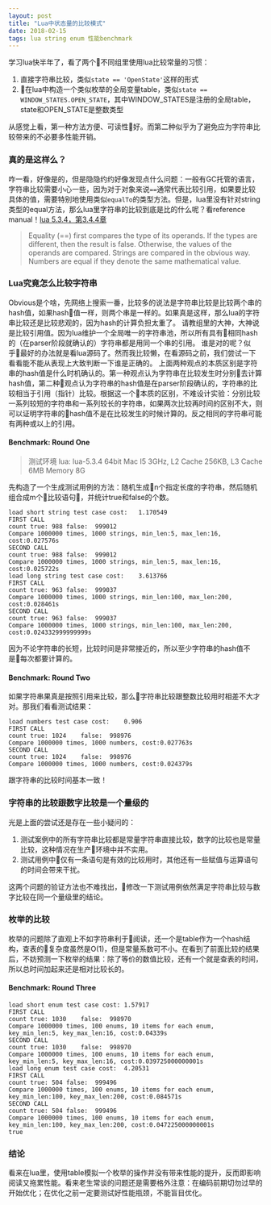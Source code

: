 ```yaml
---
layout: post
title: "Lua中状态量的比较模式"
date: 2018-02-15
tags: lua string enum 性能benchmark  
---
```


学习lua快半年了，看了两个不同组里使用lua比较常量的习惯：
 1. 直接字符串比较，类似`state == 'OpenState'`这样的形式
 2. 在lua中构造一个类似枚举的全局变量table，类似`state == WINDOW_STATES.OPEN_STATE`，其中WINDOW_STATES是注册的全局table，state和OPEN_STATE是整数类型

从感觉上看，第一种方法方便、可读性好。而第二种似乎为了避免应为字符串比较带来的不必要多性能开销。

### 真的是这样么？
咋一看，好像是的，但是隐隐约约好像发现点什么问题：一般有GC托管的语言，字符串比较需要小心一些，因为对于对象来说`==`通常代表比较引用，如果要比较具体的值，需要特别地使用类似`equalTo`的类型方法。但是，lua里没有针对string类型的equal方法，那么lua里字符串的比较到底是比的什么呢？看reference manual！[lua 5.3.4，第3.4.4章](http://www.lua.org/manual/5.3/manual.html#3.4.4)
>Equality (==) first compares the type of its operands. If the types are different, then the result is false. Otherwise, the values of the operands are compared. Strings are compared in the obvious way. Numbers are equal if they denote the same mathematical value.

### Lua究竟怎么比较字符串
Obvious是个啥，先网络上搜索一番，比较多的说法是字符串比较是比较两个串的hash值，如果hash值一样，则两个串是一样的。如果真是这样，那么lua的字符串比较还是比较悲观的，因为hash的计算负担太重了。
请教组里的大神，大神说是比较引用值。因为lua维护一个全局唯一的字符串池，所以所有具有相同hash的（在parser阶段就确认的）字符串都是用同一个串的引用。
谁是对的呢？似乎最好的办法就是看lua源码了。然而我比较懒，在看源码之前，我们尝试一下看看能不能从表现上大致判断一下谁是正确的。
上面两种观点的本质区别是字符串的hash值是什么时机确认的。第一种观点认为字符串在比较发生时分别去计算hash值，第二种观点认为字符串的hash值是在parser阶段确认的，字符串的比较相当于引用（指针）比较。根据这一个本质的区别，不难设计实验：分别比较一系列较短的字符串和一系列较长的字符串，如果两次比较再时间的区别不大，则可以证明字符串的hash值不是在比较发生的时候计算的。反之相同的字符串可能有两种或以上的引用。

#### Benchmark: Round One
> 测试环境
lua: lua-5.3.4 64bit
Mac I5 3GHz, L2 Cache 256KB, L3 Cache 6MB
Memory 8G

先构造了一个生成测试用例的方法：随机生成n个指定长度的字符串，然后随机组合成m个比较语句，并统计true和false的个数。
```
load short string test case cost:	1.170549
FIRST CALL
count true:	988	false:	999012
Compare 1000000 times, 1000 strings, min_len:5, max_len:16, cost:0.027576s
SECOND CALL
count true:	988	false:	999012
Compare 1000000 times, 1000 strings, min_len:5, max_len:16, cost:0.025722s
load long string test case cost:	3.613766
FIRST CALL
count true:	963	false:	999037
Compare 1000000 times, 1000 strings, min_len:100, max_len:200, cost:0.028461s
SECOND CALL
count true:	963	false:	999037
Compare 1000000 times, 1000 strings, min_len:100, max_len:200, cost:0.024332999999999s
```
因为不论字符串的长短，比较时间是非常接近的，所以至少字符串的hash值不是每次都要计算的。

#### Benchmark: Round Two
如果字符串果真是按照引用来比较，那么字符串比较跟整数比较用时相差不大才对。那我们看看测试结果：
```
load numbers test case cost:	0.906
FIRST CALL
count true:	1024	false:	998976
Compare 1000000 times, 1000 numbers, cost:0.027763s
SECOND CALL
count true:	1024	false:	998976
Compare 1000000 times, 1000 numbers, cost:0.024379s
```
跟字符串的比较时间基本一致！

### 字符串的比较跟数字比较是一个量级的
光是上面的尝试还是存在一些小疑问的：
1. 测试案例中的所有字符串比较都是常量字符串直接比较，数字的比较也是常量比较，这种情况在生产环境中并不实用。
2. 测试用例中仅有一条语句是有效的比较用时，其他还有一些赋值与运算语句的时间会带来干扰。

这两个问题的验证方法也不难找出，修改一下测试用例依然满足字符串比较与数字比较在同一个量级里的结论。

### 枚举的比较
枚举的问题除了直观上不如字符串利于阅读，还一个是table作为一个hash结构，查表的复杂度虽然是O(1)，但是常量系数可不小。在看到了前面比较的结果后，不妨预测一下枚举的结果：除了等价的数值比较，还有一个就是查表的时间，所以总时间加起来还是相对比较长的。

#### Benchmark: Round Three
```
load short enum test case cost:	1.57917
FIRST CALL
count true:	1030	false:	998970
Compare 1000000 times, 100 enums, 10 items for each enum, key_min_len:5, key_max_len:16, cost:0.04339s
SECOND CALL
count true:	1030	false:	998970
Compare 1000000 times, 100 enums, 10 items for each enum, key_min_len:5, key_max_len:16, cost:0.039725000000001s
load long enum test case cost:	4.20531
FIRST CALL
count true:	504	false:	999496
Compare 1000000 times, 100 enums, 10 items for each enum, key_min_len:100, key_max_len:200, cost:0.084571s
SECOND CALL
count true:	504	false:	999496
Compare 1000000 times, 100 enums, 10 items for each enum, key_min_len:100, key_max_len:200, cost:0.047225000000001s
true
```

### 结论
看来在lua里，使用table模拟一个枚举的操作并没有带来性能的提升，反而即影响阅读又拖累性能。看来老生常谈的问题还是需要格外注意：在编码前期切勿过早的开始优化；在优化之前一定要测试好性能瓶颈，不能盲目优化。
